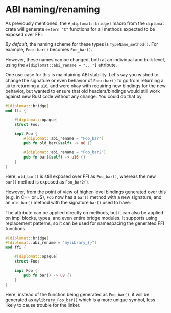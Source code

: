 # ABI naming/renaming

As previously mentioned, the `#[diplomat::bridge]` macro from the `diplomat` crate will generate `extern "C"` functions for all methods expected to be exposed over FFI.

_By default_, the naming scheme for these types is `TypeName_method()`. For example, `Foo::bar()` becomes `Foo_bar()`.

However, these names can be changed, both at an individual and bulk level, using the `#[diplomat::abi_rename = "..."]` attribute.

One use case for this is maintaining ABI stability. Let's say you wished to change the signature or even behavior of `Foo::bar()` to go from returning a `u8` to returning a `u16`, and were okay with requiring new bindings for the new behavior, but wanted to ensure that old headers/bindings would still work against new Rust code without any change. You could do that by 

```rust
#[diplomat::bridge]
mod ffi {

    #[diplomat::opaque]
    struct Foo;

    impl Foo {
        #[diplomat::abi_rename = "Foo_bar"]
        pub fn old_bar(&self) -> u8 {}

        #[diplomat::abi_rename = "Foo_bar2"]
        pub fn bar(&self) -> u16 {}
    }
}
```

Here, `old_bar()` is still exposed over FFI as `Foo_bar()`, whereas the new `bar()` method is exposed as `Foo_bar2()`.


However, from the point of view of higher-level bindings generated over this (e.g. in C++ or JS), `Foo` now has a `bar()` method with a new signature, and an `old_bar()` method with the signature `bar()` used to have.


The attribute can be applied directly on methods, but it can also be applied on impl blocks, types, and even entire bridge modules. It supports using replacement patterns, so it can be used for namespacing the generated FFI functions:


```rust
#[diplomat::bridge]
#[diplomat::abi_rename = "mylibrary_{}"]
mod ffi {

    #[diplomat::opaque]
    struct Foo;

    impl Foo {
        pub fn bar() -> u8 {}
    }
}
```

Here, instead of the function being generated as `Foo_bar()`, it will be generated as `mylibrary_Foo_bar()` which is a more unique symbol, less likely to cause trouble for the linker.